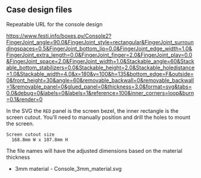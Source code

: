 ## Case design files

Repeatable URL for the console design

https://www.festi.info/boxes.py/Console2?FingerJoint_angle=90.0&FingerJoint_style=rectangular&FingerJoint_surroundingspaces=0.5&FingerJoint_bottom_lip=0.0&FingerJoint_edge_width=1.0&FingerJoint_extra_length=0.0&FingerJoint_finger=2.0&FingerJoint_play=0.0&FingerJoint_space=2.0&FingerJoint_width=1.0&Stackable_angle=60&Stackable_bottom_stabilizers=0.0&Stackable_height=2.0&Stackable_holedistance=1.0&Stackable_width=4.0&x=180&y=100&h=135&bottom_edge=F&outside=0&front_height=30&angle=60&removable_backwall=0&removable_backwall=1&removable_panel=0&glued_panel=0&thickness=3.0&format=svg&tabs=0.0&debug=0&labels=0&labels=1&reference=100&inner_corners=loop&burn=0.1&render=0

In the SVG the `RED` panel is the screen bezel, the inner rectangle is the screen cutout. You'll need to manually position and drill the holes to mount the screen.

```
Screen cutout size
  168.8mm W x 107.8mm H
```

The file names will have the adjusted dimensions based on the material thickness

- 3mm material - Console_3mm_material.svg

